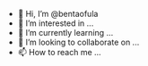 - 👋 Hi, I’m @bentaofula
- 👀 I’m interested in ...
- 🌱 I’m currently learning ...
- 💞️ I’m looking to collaborate on ...
- 📫 How to reach me ...

<!---
bentaofula/bentaofula is a ✨ special ✨ repository because its `README.md` (this file) appears on your GitHub profile.
You can click the Preview link to take a look at your changes.
--->
